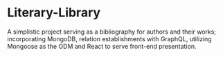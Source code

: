 # Literary-Library
A simplistic project serving as a bibliography for authors and their works; incorporating MongoDB, relation establishments with GraphQL, utilizing Mongoose as the ODM and React to serve front-end presentation.
